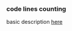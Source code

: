 ### code lines counting

basic description [here](http://codekata.com/kata/kata13-counting-code-lines)

